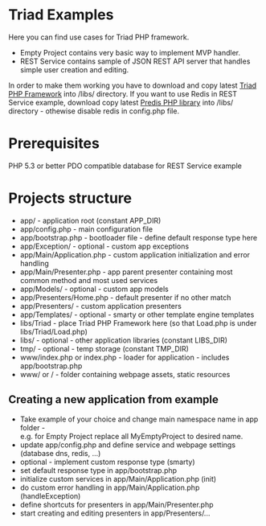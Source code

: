 # Triad Examples
Here you can find use cases for Triad PHP framework.

- Empty Project 
contains very basic way to implement MVP handler.
- REST Service 
contains sample of JSON REST API server that handles simple user creation and editing.

In order to make them working you have to download and copy 
latest [Triad PHP Framework](https://github.com/triadphp/triad) into /libs/ directory. 
If you want to use Redis in REST Service example, download copy 
latest [Predis PHP library](https://github.com/nrk/predis) into /libs/ directory - othewise 
disable redis in config.php file.

# Prerequisites
PHP 5.3 or better
PDO compatible database for REST Service example

# Projects structure
- app/ - application root (constant APP_DIR)
- app/config.php - main configuration file
- app/bootstrap.php - bootloader file - define default response type here
- app/Exception/ - optional - custom app exceptions
- app/Main/Application.php - custom application initialization and error handling
- app/Main/Presenter.php - app parent presenter containing most common method and most used services
- app/Models/ - optional - custom app models
- app/Presenters/Home.php - default presenter if no other match 
- app/Presenters/ - custom application presenters
- app/Templates/ - optional - smarty or other template engine templates
- libs/Triad - place Triad PHP Framework here (so that Load.php is under libs/Triad/Load.php)
- libs/ - optional - other application libraries (constant LIBS_DIR)
- tmp/ - optional - temp storage (constant TMP_DIR)
- www/index.php or index.php - loader for application - includes app/bootstrap.php
- www/ or / - folder containing webpage assets, static resources

Creating a new application from example
--------
- Take example of your choice and change main namespace name in app folder -  
e.g. for Empty Project replace all MyEmptyProject to desired name.
- update app/config.php and define service and webpage settings (database dns, redis, ...)
- optional - implement custom response type (smarty) 
- set default response type in app/bootstrap.php
- initialize custom services in app/Main/Application.php (init)
- do custom error handling in app/Main/Application.php (handleException)
- define shortcuts for presenters in app/Main/Presenter.php
- start creating and editing presenters in app/Presenters/...
